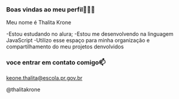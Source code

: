 ### Boas vindas ao meu perfil💙🖤🤍

Meu nome é Thalita Krone

-Estou estudando no alura;
-Estou me desenvolvendo na linguagem JavaScript
-Utilizo esse espaço para minha organização e compartilhamento do meu projetos denvolvidos

### voce entrar em contato comigo📫

keone.thalita@escola.pr.gov.br

@thalitakrone

